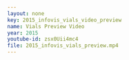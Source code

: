```yaml
---
layout: none
key: 2015_infovis_vials_video_preview
name: Vials Preview Video
year: 2015
youtube-id: zsx0Uii4mc4
file: 2015_infovis_vials_preview.mp4
---
```

